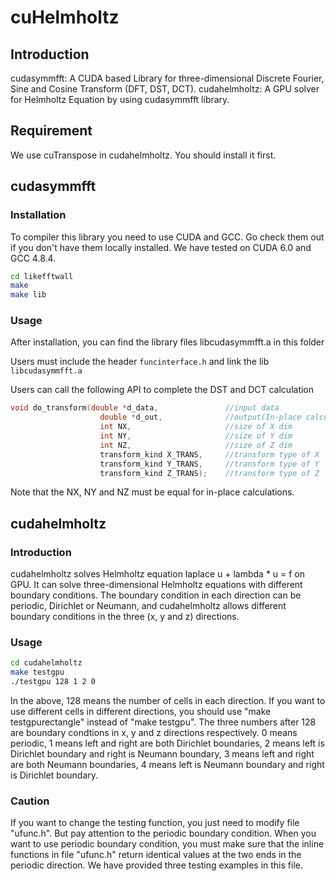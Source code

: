 # cuHelmholtz
## Introduction
cudasymmfft: A CUDA based Library for three-dimensional Discrete Fourier, Sine and Cosine Transform (DFT, DST, DCT).
cudahelmholtz: A GPU solver for Helmholtz Equation by using cudasymmfft library.

## Requirement
We use cuTranspose in cudahelmholtz. You should install it first.

## cudasymmfft
### Installation
To compiler this library you need to use CUDA and GCC. Go check them out if you don't have them locally installed. We have tested on CUDA 6.0 and GCC 4.8.4.

```bash
cd likefftwall 
make 
make lib
```

### Usage
After installation, you can find the library files libcudasymmfft.a in this folder

Users must include the header ```funcinterface.h``` and link the lib ```libcudasymmfft.a```

Users can call the following API to complete the DST and DCT calculation
```cpp
void do_transform(double *d_data,               //input data
                    double *d_out,              //output(In-place calculation when equal to input data)
                    int NX,                     //size of X dim
                    int NY,                     //size of Y dim
                    int NZ,                     //size of Z dim
                    transform_kind X_TRANS,     //transform type of X
                    transform_kind Y_TRANS,     //transform type of Y
                    transform_kind Z_TRANS);    //transform type of Z
```

Note that the NX, NY and NZ must be equal for in-place calculations.

## cudahelmholtz
### Introduction
cudahelmholtz solves Helmholtz equation laplace u + lambda * u = f on GPU. It can solve three-dimensional Helmholtz equations with different boundary conditions. The boundary condition in each direction can be periodic, Dirichlet or Neumann, and cudahelmholtz allows different boundary conditions in the three (x, y and z) directions.

### Usage
```bash
cd cudahelmholtz 
make testgpu
./testgpu 128 1 2 0 
```
In the above, 128 means the number of cells in each direction. If you want to use different cells in different directions, you should use "make testgpurectangle" instead of "make testgpu". The three numbers after 128 are boundary condtions in x, y and z directions respectively. 0 means periodic, 1 means left and right are both Dirichlet boundaries, 2 means left is Dirichlet boundary and right is Neumann boundary, 3 means left and right are both Neumann boundaries, 4 means left is Neumann boundary and right is Dirichlet boundary. 

### Caution
If you want to change the testing function, you just need to modify file "ufunc.h". But pay attention to the periodic boundary condition. When you want to use periodic boundary condition, you must make sure that the inline functions in file "ufunc.h" return identical values at the two ends in the periodic direction. We have provided three testing examples in this file.
